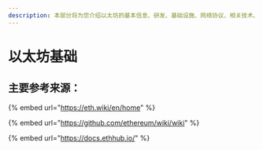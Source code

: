 ```yaml
---
description: 本部分将为您介绍以太坊的基本信息、研发、基础设施、网络协议、相关技术、共识算法等。
---
```


# 以太坊基础

## 主要参考来源：

{% embed url="https://eth.wiki/en/home" %}

{% embed url="https://github.com/ethereum/wiki/wiki" %}

{% embed url="https://docs.ethhub.io/" %}

